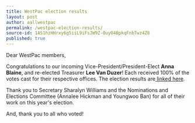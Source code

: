 ```yaml
---
title: WestPac election results
layout: post
author: aallwestpac
permalink: /westpac-election-results/
source-id: 1AS1hzHHrxy6g5iiL9iFsJW9Z-OuyO4BpkqFnbTwz4Z0
published: true
---
```

Dear WestPac members,

Congratulations to our incoming Vice-President/President-Elect **Anna Blaine**, and re-elected Treasurer **Lee Van Duzer**!  Each received 100% of the votes cast for their respective offices.  The election results are[ linked here](https://nam02.safelinks.protection.outlook.com/?url=https%3A%2F%2Fdrive.google.com%2Ffile%2Fd%2F1nsfOXWIKjyj0SgsDIhFCEBP3fmHdWR_K%2Fview%3Fusp%3Dsharing&data=04%7C01%7Ccabanissjaso%40seattleu.edu%7Ce03f5f51aeb64ec60d8708d91bfcd671%7Cbc10e052b01c48499967ee7ec74fc9d8%7C0%7C0%7C637571595030977172%7CUnknown%7CTWFpbGZsb3d8eyJWIjoiMC4wLjAwMDAiLCJQIjoiV2luMzIiLCJBTiI6Ik1haWwiLCJXVCI6Mn0%3D%7C1000&sdata=MxwxzUc358xTvnO6kT1givNlYwlPn%2Fq6hq1be%2B7srPE%3D&reserved=0).

Thank you to Secretary Sharalyn Williams and the Nominations and Elections Committee (Annalee Hickman and Youngwoo Ban) for all of their work on this year's election.  

And, thank you to all who voted!

